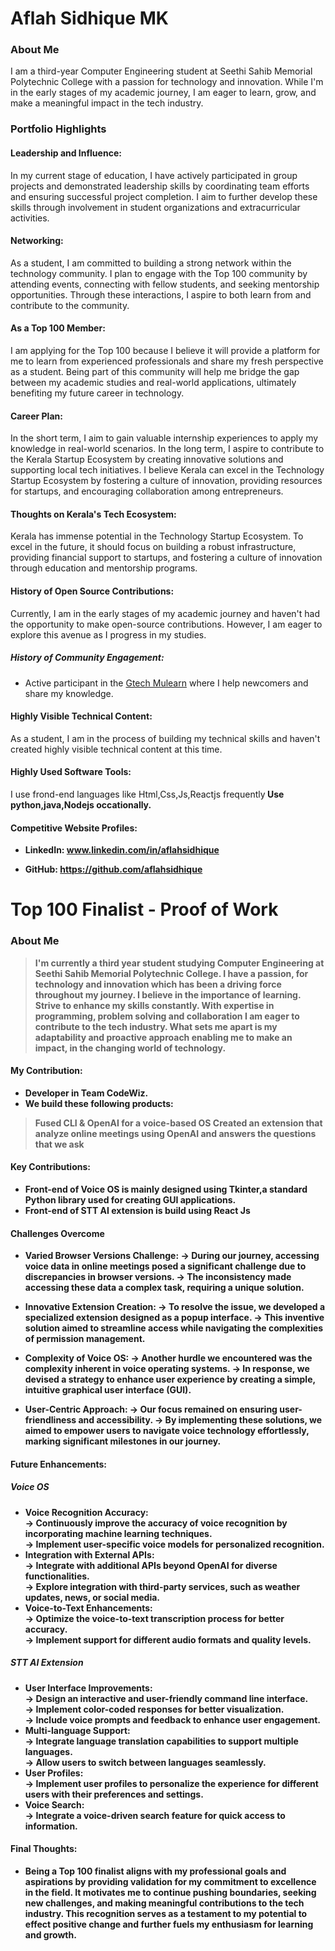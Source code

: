 # Aflah Sidhique MK

### About Me

I am a third-year Computer Engineering student at Seethi Sahib Memorial Polytechnic College with a passion for technology and innovation. While I'm in the early stages of my academic journey, I am eager to learn, grow, and make a meaningful impact in the tech industry.

### Portfolio Highlights

#### Leadership and Influence:

In my current stage of education, I have actively participated in group projects and demonstrated leadership skills by coordinating team efforts and ensuring successful project completion. I aim to further develop these skills through involvement in student organizations and extracurricular activities.

#### Networking:

As a student, I am committed to building a strong network within the technology community. I plan to engage with the Top 100 community by attending events, connecting with fellow students, and seeking mentorship opportunities. Through these interactions, I aspire to both learn from and contribute to the community.

#### As a Top 100 Member:

I am applying for the Top 100 because I believe it will provide a platform for me to learn from experienced professionals and share my fresh perspective as a student. Being part of this community will help me bridge the gap between my academic studies and real-world applications, ultimately benefiting my future career in technology.

#### Career Plan:

In the short term, I aim to gain valuable internship experiences to apply my knowledge in real-world scenarios. In the long term, I aspire to contribute to the Kerala Startup Ecosystem by creating innovative solutions and supporting local tech initiatives. I believe Kerala can excel in the Technology Startup Ecosystem by fostering a culture of innovation, providing resources for startups, and encouraging collaboration among entrepreneurs.

#### Thoughts on Kerala's Tech Ecosystem:

Kerala has immense potential in the Technology Startup Ecosystem. To excel in the future, it should focus on building a robust infrastructure, providing financial support to startups, and fostering a culture of innovation through education and mentorship programs.

#### History of Open Source Contributions:

Currently, I am in the early stages of my academic journey and haven't had the opportunity to make open-source contributions. However, I am eager to explore this avenue as I progress in my studies.

##### History of Community Engagement:

- Active participant in the [Gtech Mulearn](https://discord.gg/tech-community) where I help newcomers and share my knowledge.

#### Highly Visible Technical Content:

As a student, I am in the process of building my technical skills and haven't created highly visible technical content at this time.

#### Highly Used Software Tools:

I use frond-end languages like Html,Css,Js,Reactjs frequently<b> Use python,java,Nodejs occationally.

#### Competitive Website Profiles:

- LinkedIn: www.linkedin.com/in/aflahsidhique

- GitHub: https://github.com/aflahsidhique
#
# Top 100 Finalist -  Proof of Work

### About Me 
>I'm currently a third year student studying Computer Engineering at Seethi Sahib Memorial Polytechnic College. I have a passion, for technology and innovation which has been a driving force throughout my journey. I believe in the importance of learning. Strive to enhance my skills constantly. With expertise in programming, problem solving and collaboration I am eager to contribute to the tech industry. What sets me apart is my adaptability and proactive approach enabling me to make an impact, in the changing world of technology.



#### My Contribution:
- Developer in Team CodeWiz.
- We build these following products:
> Fused CLI & OpenAI for a voice-based OS
> Created an extension that analyze online meetings using OpenAI and answers the questions that we ask
#### Key Contributions:
- Front-end of Voice OS is mainly designed using Tkinter,a standard Python library used for creating GUI applications.
- Front-end of STT AI extension is build using React Js


#### Challenges Overcome
- Varied Browser Versions Challenge:
   -> During our journey, accessing voice data in online meetings posed a significant challenge due to discrepancies in browser versions.
   -> The inconsistency made accessing these data a complex task, requiring a unique solution.

- Innovative Extension Creation:
   -> To resolve the issue, we developed a specialized extension designed as a popup interface.
   -> This inventive solution aimed to streamline access while navigating the complexities of permission management.

- Complexity of Voice OS:
   -> Another hurdle we encountered was the complexity inherent in voice operating systems.
   -> In response, we devised a strategy to enhance user experience by creating a simple, intuitive graphical user interface (GUI).

- User-Centric Approach:
   -> Our focus remained on ensuring user-friendliness and accessibility.
   -> By implementing these solutions, we aimed to empower users to navigate voice technology effortlessly, marking significant milestones in our journey.

#### Future Enhancements:
##### Voice OS
- Voice Recognition Accuracy:<br>
-> Continuously improve the accuracy of voice recognition by incorporating machine learning techniques.<br>
-> Implement user-specific voice models for personalized recognition.<br>
- Integration with External APIs:<br>
-> Integrate with additional APIs beyond OpenAI for diverse functionalities.<br>
-> Explore integration with third-party services, such as weather updates, news, or social media.<br>
- Voice-to-Text Enhancements:<br>
-> Optimize the voice-to-text transcription process for better accuracy.<br>
-> Implement support for different audio formats and quality levels.<br>

##### STT AI Extension
- User Interface Improvements:<br>
-> Design an interactive and user-friendly command line interface.<br>
-> Implement color-coded responses for better visualization.<br>
-> Include voice prompts and feedback to enhance user engagement.<br>
- Multi-language Support:<br>
-> Integrate language translation capabilities to support multiple languages.<br>
-> Allow users to switch between languages seamlessly.<br>
- User Profiles:<br>
-> Implement user profiles to personalize the experience for different users with their preferences and settings.<br>
- Voice Search:<br>
-> Integrate a voice-driven search feature for quick access to information.<br>

#### Final Thoughts:
- Being a Top 100 finalist aligns with my professional goals and aspirations by providing validation for my commitment to excellence in the field. It motivates me to continue pushing boundaries, seeking new challenges, and making meaningful contributions to the tech industry. This recognition serves as a testament to my potential to effect positive change and further fuels my enthusiasm for learning and growth.

